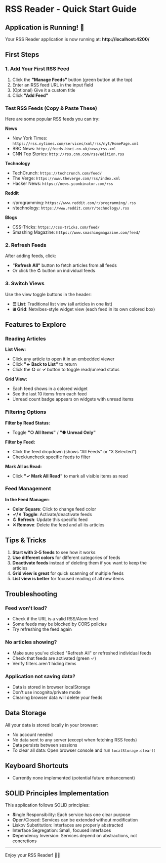 # RSS Reader - Quick Start Guide

## Application is Running! 🎉

Your RSS Reader application is now running at: **http://localhost:4200/**

## First Steps

### 1. Add Your First RSS Feed

1. Click the **"Manage Feeds"** button (green button at the top)
2. Enter an RSS feed URL in the input field
3. (Optional) Give it a custom title
4. Click **"Add Feed"**

### Test RSS Feeds (Copy & Paste These)

Here are some popular RSS feeds you can try:

**News**
- New York Times: `https://rss.nytimes.com/services/xml/rss/nyt/HomePage.xml`
- BBC News: `http://feeds.bbci.co.uk/news/rss.xml`
- CNN Top Stories: `http://rss.cnn.com/rss/edition.rss`

**Technology**
- TechCrunch: `https://techcrunch.com/feed/`
- The Verge: `https://www.theverge.com/rss/index.xml`
- Hacker News: `https://news.ycombinator.com/rss`

**Reddit**
- r/programming: `https://www.reddit.com/r/programming/.rss`
- r/technology: `https://www.reddit.com/r/technology/.rss`

**Blogs**
- CSS-Tricks: `https://css-tricks.com/feed/`
- Smashing Magazine: `https://www.smashingmagazine.com/feed/`

### 2. Refresh Feeds

After adding feeds, click:
- **"Refresh All"** button to fetch articles from all feeds
- Or click the **↻** button on individual feeds

### 3. Switch Views

Use the view toggle buttons in the header:
- **☰ List**: Traditional list view (all articles in one list)
- **⊞ Grid**: Netvibes-style widget view (each feed in its own colored box)

## Features to Explore

### Reading Articles

**List View:**
- Click any article to open it in an embedded viewer
- Click **"← Back to List"** to return
- Click the **○** or **✓** button to toggle read/unread status

**Grid View:**
- Each feed shows in a colored widget
- See the last 10 items from each feed
- Unread count badge appears on widgets with unread items

### Filtering Options

**Filter by Read Status:**
- Toggle **"○ All Items"** / **"● Unread Only"**

**Filter by Feed:**
- Click the feed dropdown (shows "All Feeds" or "X Selected")
- Check/uncheck specific feeds to filter

**Mark All as Read:**
- Click **"✓ Mark All Read"** to mark all visible items as read

### Feed Management

**In the Feed Manager:**
- **Color Square**: Click to change feed color
- **✓/✗ Toggle**: Activate/deactivate feeds
- **↻ Refresh**: Update this specific feed
- **✕ Remove**: Delete the feed and all its articles

## Tips & Tricks

1. **Start with 3-5 feeds** to see how it works
2. **Use different colors** for different categories of feeds
3. **Deactivate feeds** instead of deleting them if you want to keep the articles
4. **Grid view is great** for quick scanning of multiple feeds
5. **List view is better** for focused reading of all new items

## Troubleshooting

### Feed won't load?
- Check if the URL is a valid RSS/Atom feed
- Some feeds may be blocked by CORS policies
- Try refreshing the feed again

### No articles showing?
- Make sure you've clicked "Refresh All" or refreshed individual feeds
- Check that feeds are activated (green ✓)
- Verify filters aren't hiding items

### Application not saving data?
- Data is stored in browser localStorage
- Don't use incognito/private mode
- Clearing browser data will delete your feeds

## Data Storage

All your data is stored locally in your browser:
- No account needed
- No data sent to any server (except when fetching RSS feeds)
- Data persists between sessions
- To clear all data: Open browser console and run `localStorage.clear()`

## Keyboard Shortcuts

- Currently none implemented (potential future enhancement)

## SOLID Principles Implementation

This application follows SOLID principles:
- **S**ingle Responsibility: Each service has one clear purpose
- **O**pen/Closed: Services can be extended without modification
- **L**iskov Substitution: Interfaces are properly abstracted
- **I**nterface Segregation: Small, focused interfaces
- **D**ependency Inversion: Services depend on abstractions, not concretions

---

Enjoy your RSS Reader! 📰✨
